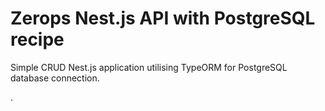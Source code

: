 # Zerops Nest.js API with PostgreSQL recipe
Simple CRUD Nest.js application utilising TypeORM for PostgreSQL database connection.

.
